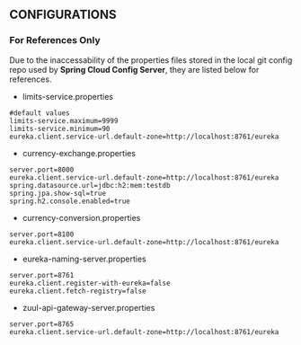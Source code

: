 ## CONFIGURATIONS

### For References Only

Due to the inaccessability of the properties files stored in the local git config repo used by **Spring Cloud Config Server**, they are listed below for references.

- limits-service.properties
```properties
#default values
limits-service.maximum=9999
limits-service.minimum=90
eureka.client.service-url.default-zone=http://localhost:8761/eureka
```

- currency-exchange.properties
```properties
server.port=8000
eureka.client.service-url.default-zone=http://localhost:8761/eureka
spring.datasource.url=jdbc:h2:mem:testdb
spring.jpa.show-sql=true
spring.h2.console.enabled=true
```

- currency-conversion.properties
```properties
server.port=8100
eureka.client.service-url.default-zone=http://localhost:8761/eureka
```

- eureka-naming-server.properties
```properties
server.port=8761
eureka.client.register-with-eureka=false
eureka.client.fetch-registry=false
```

- zuul-api-gateway-server.properties
```properties
server.port=8765
eureka.client.service-url.default-zone=http://localhost:8761/eureka
```


